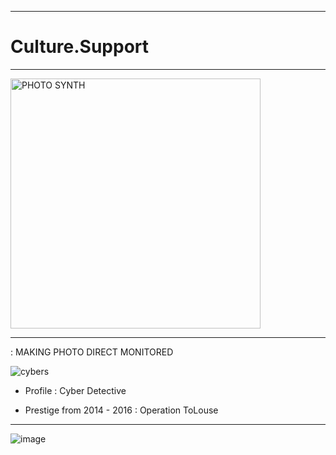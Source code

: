 

---------------


# Culture.Support


--------------------






<img src="https://github.com/user-attachments/assets/b8ba9e88-a9ee-4cb3-aa6b-48c89a183d68" alt="PHOTO SYNTH" height="400px" width="400px">


---------------------------



: MAKING PHOTO DIRECT MONITORED


![cybers](https://github.com/user-attachments/assets/54e0f08b-3041-4eaf-ae0c-46ab83c96489)



- Profile : Cyber Detective

- Prestige from 2014 - 2016 : Operation ToLouse


-----------------

![image](https://github.com/user-attachments/assets/9a156007-eb97-42c5-90cf-5f1702453083)



